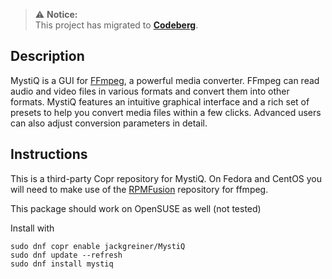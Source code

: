 > ⚠️ **Notice:**  
> This project has migrated to **[Codeberg](https://codeberg.org/Synchro/copr-mystiq)**.  

## Description
MystiQ is a GUI for [FFmpeg](http://ffmpeg.org), a powerful media converter.
FFmpeg can read audio and video files in various formats and convert them into
other formats. MystiQ features an intuitive graphical interface and a rich set
of presets to help you convert media files within a few clicks. Advanced users
can also adjust conversion parameters in detail.

## Instructions

This is a third-party Copr repository for MystiQ.
On Fedora and CentOS you will need to make use of the [RPMFusion](https://rpmfusion.org/Configuration) repository for ffmpeg.

This package should work on OpenSUSE as well (not tested)

Install with
```
sudo dnf copr enable jackgreiner/MystiQ
sudo dnf update --refresh
sudo dnf install mystiq
```
